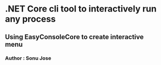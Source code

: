 # .NET Core cli tool to interactively run any process

## Using EasyConsoleCore to create interactive menu

### Author : Sonu Jose